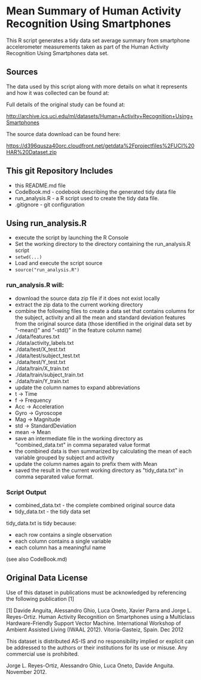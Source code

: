 # Mean Summary of Human Activity Recognition Using Smartphones

This R script generates a tidy data set average summary from smartphone accelerometer measurements taken as part of the Human Activity Recognition Using Smartphones data set.


## Sources

The data used by this script along with more details on what it represents and how it was collected can be found at:

Full details of the original study can be found at:

http://archive.ics.uci.edu/ml/datasets/Human+Activity+Recognition+Using+Smartphones

The source data download can be found here:

https://d396qusza40orc.cloudfront.net/getdata%2Fprojectfiles%2FUCI%20HAR%20Dataset.zip



## This git Repository Includes
- this README.md file
- CodeBook.md - codebook describing the generated tidy data file
- run_analysis.R - a R script used to create the tidy data file.
- .gitignore - git configuration



## Using run_analysis.R
- execute the script by launching the R Console
- Set the working directory to the directory containing the run_analysis.R script
 - `setwd(...)`
- Load and execute the script source
 - `source("run_analysis.R")`



### run_analysis.R will:
- download the source data zip file if it does not exist locally
- extract the zip data to the current working directory
- combine the following files to create a data set that contains columns for the subject, activity and all the mean and standard deviation features from the original source data (those identified in the original data set by "-mean()" and "-std()" in the feature column name)
 - ./data/features.txt
 - ./data/activity_labels.txt
 - ./data/test/X_test.txt
 - ./data/test/subject_test.txt
 - ./data/test/Y_test.txt
 - ./data/train/X_train.txt
 - ./data/train/subject_train.txt
 - ./data/train/Y_train.txt
- update the column names to expand abbreviations
 - t    -> Time
 - f    -> Frequency
 - Acc  -> Acceleration
 - Gyro -> Gyroscope
 - Mag  -> Magnitude
 - std  -> StandardDeviation
 - mean -> Mean
- save an intermediate file in the working directory as "combined_data.txt" in comma separated value format
- the combined data is then summarized by calculating the mean of each variable grouped by subject and activity
- update the column names again to prefix them with Mean
- saved the result in the current working directory as "tidy_data.txt" in comma separated value format.



### Script Output

- combined_data.txt   - the complete combined original source data
- tidy_data.txt       - the tidy data set

tidy_data.txt is tidy because:
- each row contains a single observation
- each column contains a single variable
- each column has a meaningful name

(see also CodeBook.md)



## Original Data License

Use of this dataset in publications must be acknowledged by referencing the following publication [1]

[1] Davide Anguita, Alessandro Ghio, Luca Oneto, Xavier Parra and Jorge L. Reyes-Ortiz. Human Activity Recognition on Smartphones using a Multiclass Hardware-Friendly Support Vector Machine. International Workshop of Ambient Assisted Living (IWAAL 2012). Vitoria-Gasteiz, Spain. Dec 2012

This dataset is distributed AS-IS and no responsibility implied or explicit can be addressed to the authors or their institutions for its use or misuse. Any commercial use is prohibited.

Jorge L. Reyes-Ortiz, Alessandro Ghio, Luca Oneto, Davide Anguita. November 2012.

